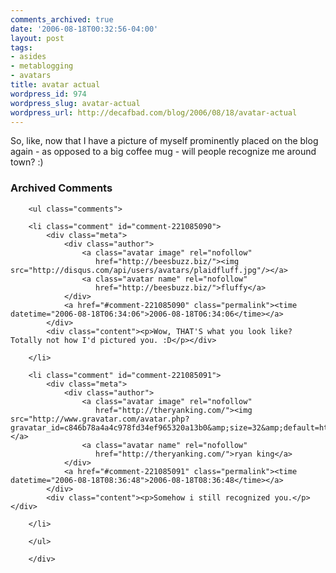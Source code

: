 ```yaml
---
comments_archived: true
date: '2006-08-18T00:32:56-04:00'
layout: post
tags:
- asides
- metablogging
- avatars
title: avatar actual
wordpress_id: 974
wordpress_slug: avatar-actual
wordpress_url: http://decafbad.com/blog/2006/08/18/avatar-actual
---
```

So, like, now that I have a picture of myself prominently placed on the blog again - as opposed to a big coffee mug - will people recognize me around town?  :)

<div id="comments" class="comments archived-comments">
            <h3>Archived Comments</h3>
            
        <ul class="comments">
            
        <li class="comment" id="comment-221085090">
            <div class="meta">
                <div class="author">
                    <a class="avatar image" rel="nofollow" 
                       href="http://beesbuzz.biz/"><img src="http://disqus.com/api/users/avatars/plaidfluff.jpg"/></a>
                    <a class="avatar name" rel="nofollow" 
                       href="http://beesbuzz.biz/">fluffy</a>
                </div>
                <a href="#comment-221085090" class="permalink"><time datetime="2006-08-18T06:34:06">2006-08-18T06:34:06</time></a>
            </div>
            <div class="content"><p>Wow, THAT'S what you look like?  Totally not how I'd pictured you. :D</p></div>
            
        </li>
    
        <li class="comment" id="comment-221085091">
            <div class="meta">
                <div class="author">
                    <a class="avatar image" rel="nofollow" 
                       href="http://theryanking.com/"><img src="http://www.gravatar.com/avatar.php?gravatar_id=c846b78a4a4c978fd34ef965320a13b0&amp;size=32&amp;default=http://mediacdn.disqus.com/1320279820/images/noavatar32.png"/></a>
                    <a class="avatar name" rel="nofollow" 
                       href="http://theryanking.com/">ryan king</a>
                </div>
                <a href="#comment-221085091" class="permalink"><time datetime="2006-08-18T08:36:48">2006-08-18T08:36:48</time></a>
            </div>
            <div class="content"><p>Somehow i still recognized you.</p></div>
            
        </li>
    
        </ul>
    
        </div>
    